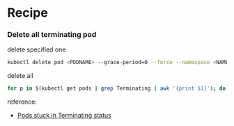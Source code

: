 # Recipe

### Delete all terminating pod
delete specified one
```bash
kubectl delete pod <PODNAME> --grace-period=0 --force --namespace <NAMESPACE>
```
delete all
```bash
for p in $(kubectl get pods | grep Terminating | awk '{print $1}'); do kubectl delete pod $p --grace-period=0 --force;done
```
reference:
- [Pods stuck in Terminating status](https://stackoverflow.com/questions/35453792/pods-stuck-in-terminating-status)
